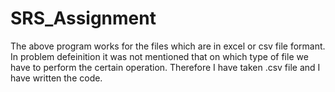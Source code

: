 # SRS_Assignment

The above program works for the files which are in excel or csv file formant. In problem defeinition it was not mentioned that on which type of file we have to perform the certain operation. Therefore I have taken .csv file and I have written the code.
